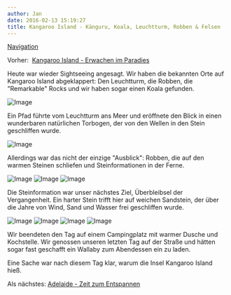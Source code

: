 ```yaml
---
author: Jan
date: 2016-02-13 15:19:27
title: Kangaroo Island - Känguru, Koala, Leuchtturm, Robben & Felsen
---
```


[Navigation](/posts/30-der-stuart-highway/)

Vorher:  [Kangaroo Island - Erwachen im Paradies](../day_13)

Heute war wieder Sightseeing angesagt. Wir haben die bekannten Orte auf
Kangaroo Island abgeklappert: Den Leuchtturm, die Robben, die
"Remarkable" Rocks und wir haben sogar einen Koala gefunden.

![Image](./images/lighthouse.jpg)

Ein Pfad führte vom Leuchtturm ans Meer und eröffnete den Blick in einen
wunderbaren natürlichen Torbogen, der von den Wellen in den Stein geschliffen
wurde.

![Image](./images/hole.jpg)

Allerdings war das nicht der einzige "Ausblick": Robben, die auf den warmen
Steinen schliefen und Steinformationen in der Ferne.

![Image](./images/seals_sun.jpg)
![Image](./images/seals_pool.jpg)
![Image](./images/maddy.jpg)

Die Steinformation war unser nächstes Ziel, Überbleibsel der Vergangenheit. Ein
harter Stein trifft hier auf weichen Sandstein, der über die Jahre von Wind,
Sand und Wasser frei geschliffen wurde.

![Image](./images/jamie1.jpg)
![Image](./images/jamie2.jpg)
![Image](./images/jamie3.jpg)
![Image](./images/rock.jpg)

Wir beendeten den Tag auf einem Campingplatz mit warmer Dusche und Kochstelle.
Wir genossen unseren letzten Tag auf der Straße und hätten sogar fast geschafft
ein Wallaby zum Abendessen ein zu laden.

Eine Sache war nach diesem Tag klar, warum die Insel Kangaroo Island hieß.

Als nächstes: [Adelaide - Zeit zum Entspannen](../day_15)
